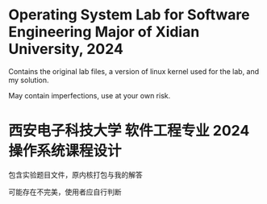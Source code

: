 # Operating System Lab for Software Engineering Major of Xidian University, 2024

Contains the original lab files, a version of linux kernel used for the lab, and my solution.

May contain imperfections, use at your own risk.

# 西安电子科技大学 软件工程专业 2024 操作系统课程设计

包含实验题目文件，原内核打包与我的解答

可能存在不完美，使用者应自行判断
